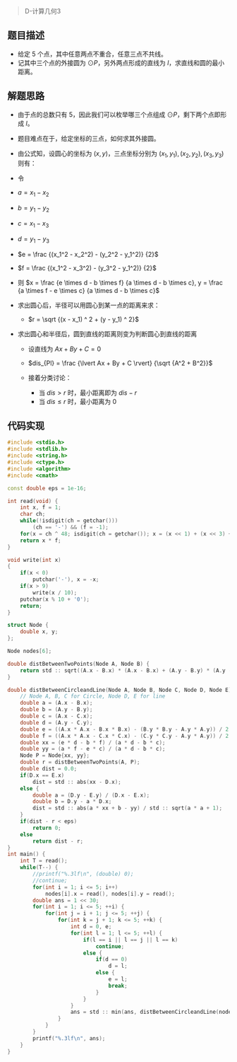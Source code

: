 > D-计算几何3

##  题目描述

- 给定 $5$ 个点，其中任意两点不重合，任意三点不共线。
- 记其中三个点的外接圆为 $\odot P$，另外两点形成的直线为 $l$，求直线和圆的最小距离。

## 解题思路

- 由于点的总数只有 $5$，因此我们可以枚举哪三个点组成 $\odot P$，剩下两个点即形成 $l$。

- 题目难点在于，给定坐标的三点，如何求其外接圆。

-  由公式知，设圆心的坐标为 $(x, y)$，三点坐标分别为 $(x_1, y_1), (x_2, y_2), (x_3, y_3)$ 则有：

  - 令 
  - $a = x_1 - x_2$
  - $b = y_1 - y_2$
  - $c = x_1 - x_3$
  - $d = y_1 - y_3$
  - $e = \frac {(x_1^2 - x_2^2) - (y_2^2 - y_1^2)} {2}$
  - $f = \frac {(x_1^2 - x_3^2) - (y_3^2 - y_1^2)} {2}$
  - 则 $x = \frac {e \times d - b \times f} {a \times d - b \times c}, y = \frac {a \times f - e \times c} {a \times d - b \times c}$

- 求出圆心后，半径可以用圆心到某一点的距离来求：

  - $r = \sqrt {(x - x_1) ^ 2 + (y - y_1) ^ 2}$

- 求出圆心和半径后，圆到直线的距离则变为判断圆心到直线的距离

  - 设直线为 $Ax + By + C = 0$
  - $dis_{Pl} = \frac {\lvert Ax + By + C \rvert} {\sqrt {A^2 + B^2}}$

  - 接着分类讨论：
    - 当 $dis> r$ 时，最小距离即为 $dis - r$
    - 当 $dis \le r$ 时，最小距离为 $0$

## 代码实现

```cpp
#include <stdio.h>
#include <stdlib.h>
#include <string.h>
#include <ctype.h>
#include <algorithm>
#include <cmath>

const double eps = 1e-16;

int read(void) {
    int x, f = 1;
    char ch;
    while(!isdigit(ch = getchar()))
        (ch == '-') && (f = -1);
    for(x = ch ^ 48; isdigit(ch = getchar()); x = (x << 1) + (x << 3) + (ch ^ 48));
    return x * f;
}

void write(int x)
{
    if(x < 0)
        putchar('-'), x = -x;
    if(x > 9)
        write(x / 10);
    putchar(x % 10 + '0');
    return;
}

struct Node {
    double x, y;
};

Node nodes[6];

double distBetweenTwoPoints(Node A, Node B) {
    return std :: sqrt((A.x - B.x) * (A.x - B.x) + (A.y - B.y) * (A.y - B.y));
}

double distBetweenCircleandLine(Node A, Node B, Node C, Node D, Node E) {
    // Node A, B, C for Circle, Node D, E for line
    double a = (A.x - B.x);
    double b = (A.y - B.y);
    double c = (A.x - C.x);
    double d = (A.y - C.y);
    double e = ((A.x * A.x - B.x * B.x) - (B.y * B.y - A.y * A.y)) / 2.0;
    double f = ((A.x * A.x - C.x * C.x) - (C.y * C.y - A.y * A.y)) / 2.0;
    double xx = (e * d - b * f) / (a * d - b * c);
    double yy = (a * f - e * c) / (a * d - b * c);
    Node P = Node{xx, yy};
    double r = distBetweenTwoPoints(A, P);
    double dist = 0.0;
    if(D.x == E.x)
        dist = std :: abs(xx - D.x);
    else {
        double a = (D.y - E.y) / (D.x - E.x);
        double b = D.y - a * D.x;
        dist = std :: abs(a * xx + b - yy) / std :: sqrt(a * a + 1);
    }
    if(dist - r < eps)
        return 0;
    else
        return dist - r;
}
int main() {
    int T = read();
    while(T--) {
        //printf("%.3lf\n", (double) 0);
        //continue;
        for(int i = 1; i <= 5; i++)
            nodes[i].x = read(), nodes[i].y = read();
        double ans = 1 << 30;
        for(int i = 1; i <= 5; ++i) {
            for(int j = i + 1; j <= 5; ++j) {
                for(int k = j + 1; k <= 5; ++k) {
                    int d = 0, e;
                    for(int l = 1; l <= 5; ++l) {
                        if(l == i || l == j || l == k)
                            continue;
                        else {
                            if(d == 0)
                                d = l;
                            else {
                                e = l;
                                break;
                            }
                        }
                    }
                    ans = std :: min(ans, distBetweenCircleandLine(nodes[i], nodes[j], nodes[k], nodes[d], nodes[e]));
                }
            }
        }
        printf("%.3lf\n", ans);
    }
}
```

